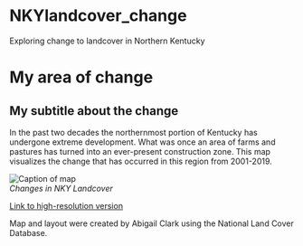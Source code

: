 # NKYlandcover_change
Exploring change to landcover in Northern Kentucky
# My area of change

## My subtitle about the change
In the past two decades the northernmost portion of Kentucky has undergone extreme development. What was once an area of farms and pastures has turned into an ever-present construction zone. This map visualizes the change that has occurred in this region from 2001-2019.

![Caption of map](NKY_change_landcover.jpg)  
_Changes in NKY Landcover_

[Link to high-resolution version](NKY_change_landcover.pdf)

Map and layout were created by Abigail Clark using the National Land Cover Database.
